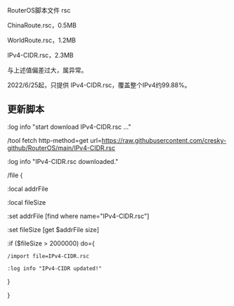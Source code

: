 RouterOS脚本文件 rsc

ChinaRoute.rsc，0.5MB

WorldRoute.rsc，1.2MB

IPv4-CIDR.rsc，2.3MB

与上述值偏差过大，属异常。

2022/6/25起，只提供 IPv4-CIDR.rsc，覆盖整个IPv4约99.88%。


## 更新脚本

:log info "start download IPv4-CIDR.rsc ..."

/tool fetch http-method=get url=https://raw.githubusercontent.com/cresky-github/RouterOS/main/IPv4-CIDR.rsc

:log info "IPv4-CIDR.rsc downloaded."

/file {

  :local addrFile
	
  :local fileSize
	
  :set addrFile [find where name="IPv4-CIDR.rsc"]
	
  :set fileSize [get $addrFile size]
	
  :if ($fileSize > 2000000) do={
	
    /import file=IPv4-CIDR.rsc
		
    :log info "IPv4-CIDR updated!"
		
  }
	
}

